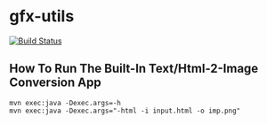 # gfx-utils

[![Build Status](https://travis-ci.org/jjYBdx4IL/misc.png?branch=master)](https://travis-ci.org/jjYBdx4IL/misc)

## How To Run The Built-In Text/Html-2-Image Conversion App

```
mvn exec:java -Dexec.args=-h
mvn exec:java -Dexec.args="-html -i input.html -o imp.png"
```

